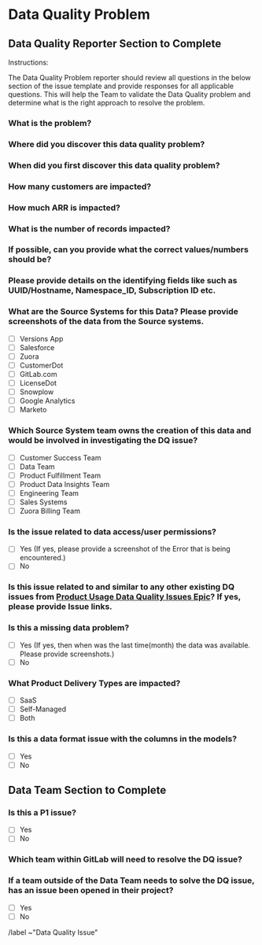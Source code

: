 # Data Quality Problem

## Data Quality Reporter Section to Complete

Instructions:

The Data Quality Problem reporter should review all questions in the below section of the issue template and provide responses for all applicable questions. This will help the Team to validate the Data Quality problem and determine what is the right approach to resolve the problem.

### What is the problem?


### Where did you discover this data quality problem? 


### When did you first discover this data quality problem?


### How many customers are impacted?


### How much ARR is impacted?


### What is the number of records impacted?


### If possible, can you provide what the correct values/numbers should be?


### Please provide details on the identifying fields like such as UUID/Hostname, Namespace_ID, Subscription ID etc.


### What are the Source Systems for this Data? Please provide screenshots of the data from the Source systems.

- [ ] Versions App
- [ ] Salesforce
- [ ] Zuora
- [ ] CustomerDot
- [ ] GitLab.com
- [ ] LicenseDot
- [ ] Snowplow
- [ ] Google Analytics
- [ ] Marketo

### Which Source System team owns the creation of this data and would be involved in investigating the DQ issue?

- [ ] Customer Success Team
- [ ] Data Team
- [ ] Product Fulfillment Team
- [ ] Product Data Insights Team
- [ ] Engineering Team
- [ ] Sales Systems
- [ ] Zuora Billing Team

### Is the issue related to data access/user permissions? 

- [ ] Yes (If yes, please provide a screenshot of the Error that is being encountered.)
- [ ] No

### Is this issue related to and similar to any other existing DQ issues from [Product Usage Data Quality Issues Epic](https://gitlab.com/groups/gitlab-data/-/epics/216)? If yes, please provide Issue links.


### Is this a missing data problem? 

- [ ] Yes (If yes, then when was the last time(month) the data was available. Please provide screenshots.)
- [ ] No

### What Product Delivery Types are impacted?

- [ ] SaaS
- [ ] Self-Managed
- [ ] Both

### Is this a data format issue with the columns in the models?

- [ ] Yes 
- [ ] No

## Data Team Section to Complete

### Is this a P1 issue?

- [ ] Yes
- [ ] No

### Which team within GitLab will need to resolve the DQ issue?


### If a team outside of the Data Team needs to solve the DQ issue, has an issue been opened in their project?

- [ ] Yes
- [ ] No

/label ~"Data Quality Issue"
